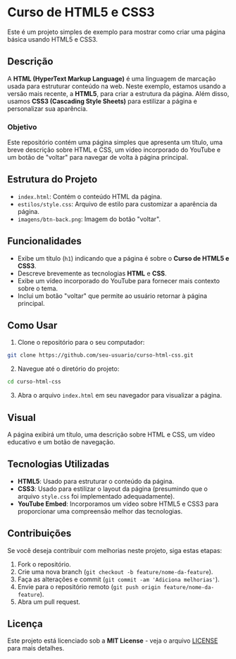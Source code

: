 # Curso de HTML5 e CSS3

Este é um projeto simples de exemplo para mostrar como criar uma página básica usando HTML5 e CSS3.

## Descrição

A **HTML (HyperText Markup Language)** é uma linguagem de marcação usada para estruturar conteúdo na web. Neste exemplo, estamos usando a versão mais recente, a **HTML5**, para criar a estrutura da página. Além disso, usamos **CSS3 (Cascading Style Sheets)** para estilizar a página e personalizar sua aparência.

### Objetivo

Este repositório contém uma página simples que apresenta um título, uma breve descrição sobre HTML e CSS, um vídeo incorporado do YouTube e um botão de "voltar" para navegar de volta à página principal.

## Estrutura do Projeto

- `index.html`: Contém o conteúdo HTML da página.
- `estilos/style.css`: Arquivo de estilo para customizar a aparência da página.
- `imagens/btn-back.png`: Imagem do botão "voltar".

## Funcionalidades

- Exibe um título (`h1`) indicando que a página é sobre o **Curso de HTML5 e CSS3**.
- Descreve brevemente as tecnologias **HTML** e **CSS**.
- Exibe um vídeo incorporado do YouTube para fornecer mais contexto sobre o tema.
- Inclui um botão "voltar" que permite ao usuário retornar à página principal.

## Como Usar

1. Clone o repositório para o seu computador:

```bash
git clone https://github.com/seu-usuario/curso-html-css.git
```

2. Navegue até o diretório do projeto:

```bash
cd curso-html-css
```

3. Abra o arquivo `index.html` em seu navegador para visualizar a página.

## Visual

A página exibirá um título, uma descrição sobre HTML e CSS, um vídeo educativo e um botão de navegação.

## Tecnologias Utilizadas

- **HTML5**: Usado para estruturar o conteúdo da página.
- **CSS3**: Usado para estilizar o layout da página (presumindo que o arquivo `style.css` foi implementado adequadamente).
- **YouTube Embed**: Incorporamos um vídeo sobre HTML5 e CSS3 para proporcionar uma compreensão melhor das tecnologias.

## Contribuições

Se você deseja contribuir com melhorias neste projeto, siga estas etapas:

1. Fork o repositório.
2. Crie uma nova branch (`git checkout -b feature/nome-da-feature`).
3. Faça as alterações e commit (`git commit -am 'Adiciona melhorias'`).
4. Envie para o repositório remoto (`git push origin feature/nome-da-feature`).
5. Abra um pull request.

## Licença

Este projeto está licenciado sob a **MIT License** - veja o arquivo [LICENSE](LICENSE) para mais detalhes.